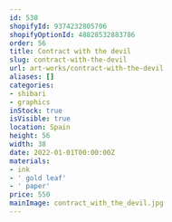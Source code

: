```yaml
---
id: 530
shopifyId: 9374232805706
shopifyOptionId: 48828532883786
order: 56
title: Сontract with the devil
slug: сontract-with-the-devil
url: art-works/сontract-with-the-devil
aliases: []
categories:
- shibari
- graphics
inStock: true
isVisible: true
location: Spain
height: 56
width: 38
date: 2022-01-01T00:00:00Z
materials:
- ink
- ' gold leaf'
- ' paper'
price: 550
mainImage: contract_with_the_devil.jpg
---
```

